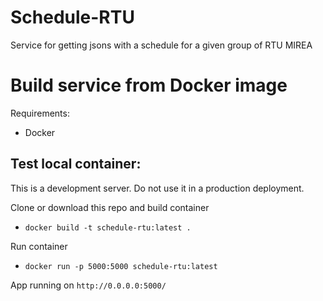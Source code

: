 # Schedule-RTU
Service for getting jsons with a schedule for a given group of RTU MIREA

# Build service from Docker image
Requirements:
* Docker

## Test local container:

This is a development server. Do not use it in a production deployment.

Clone or download this repo and build container 
* ```docker build -t schedule-rtu:latest .```

Run container
* ```docker run -p 5000:5000 schedule-rtu:latest```

App running on ```http://0.0.0.0:5000/ ```

